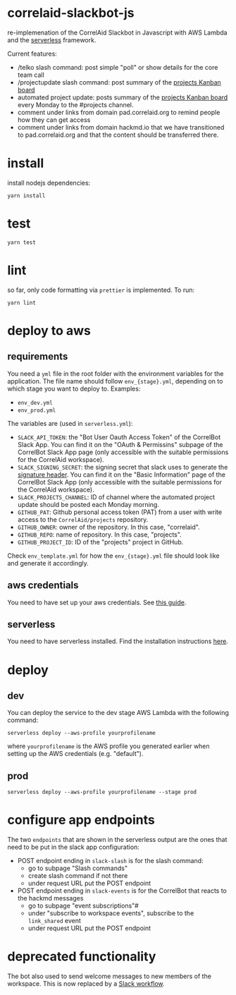 # correlaid-slackbot-js

re-implemenation of the CorrelAid Slackbot in Javascript with AWS Lambda and the [serverless](https://serverless.com) framework.

Current features:
- /telko slash command: post simple "poll" or show details for the core team call
- /projectupdate slash command: post summary of the [projects Kanban board](https://github.com/CorrelAid/projects/projects/1)
- automated project update: posts summary of the [projects Kanban board](https://github.com/CorrelAid/projects/projects/1) every Monday to the #projects channel.
- comment under links from domain pad.correlaid.org to remind people how they can get access
- comment under links from domain hackmd.io that we have transitioned to pad.correlaid.org and that the content should be transferred there.

# install

install nodejs dependencies:

```
yarn install
```

# test

```
yarn test
```

# lint 
so far, only code formatting via `prettier` is implemented. To run:

```
yarn lint
```

# deploy to aws

## requirements

You need a `yml` file in the root folder with the environment variables for the application. The file name should follow `env_{stage}.yml`, depending on to which stage you want to deploy to. Examples:

- `env_dev.yml`
- `env_prod.yml`

The variables are (used in `serverless.yml`):

- `SLACK_API_TOKEN`: the "Bot User Oauth Access Token" of the CorrelBot Slack App. You can find it on the "OAuth & Permissins" subpage of the CorrelBot Slack App page (only accessible with the suitable permissions for the CorrelAid workspace).
- `SLACK_SIGNING_SECRET`: the signing secret that slack uses to generate the [signature header](https://api.slack.com/docs/verifying-requests-from-slack). You can find it on the "Basic Information" page of the CorrelBot Slack App (only accessible with the suitable permissions for the CorrelAid workspace).
- `SLACK_PROJECTS_CHANNEL`: ID of channel where the automated project update should be posted each Monday morning.
- `GITHUB_PAT`: Github personal access token (PAT) from a user with write access to the `CorrelAid/projects` repository.
- `GITHUB_OWNER`: owner of the repository. In this case, "correlaid". 
- `GITHUB_REPO`: name of repository. In this case, "projects".
- `GITHUB_PROJECT_ID`: ID of the "projects" project in GitHub.

Check `env_template.yml` for how the `env_{stage}.yml` file should look like and generate it accordingly.

## aws credentials

You need to have set up your aws credentials. See [this guide](https://serverless.com/framework/docs/providers/aws/guide/credentials/).

## serverless

You need to have serverless installed.
Find the installation instructions [here](https://serverless.com/framework/docs/getting-started/).

# deploy

## dev

You can deploy the service to the dev stage AWS Lambda with the following command:

```
serverless deploy --aws-profile yourprofilename
```

where `yourprofilename` is the AWS profile you generated earlier when setting up the AWS credentials (e.g. "default").

## prod

```
serverless deploy --aws-profile yourprofilename --stage prod
```

# configure app endpoints

The two `endpoints` that are shown in the serverless output are the ones that need to be put in the slack app configuration:

- POST endpoint ending in `slack-slash` is for the slash command:
  - go to subpage "Slash commands"
  - create slash command if not there
  - under request URL put the POST endpoint
- POST endpoint ending in `slack-events` is for the CorrelBot that reacts to the hackmd messages
  - go to subpage "event subscriptions"#
  - under "subscribe to workspace events", subscribe to the `link_shared` event
  - under request URL put the POST endpoint

# deprecated functionality

The bot also used to send welcome messages to new members of the workspace. This is now replaced by a [Slack workflow](https://slackhq.com/automate-tasks-in-slack-with-workflow-builder).
